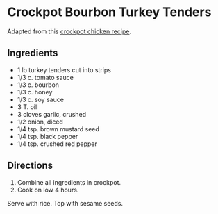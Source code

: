 [crockpot]: ../indices/crockpot.html

# Crockpot Bourbon Turkey Tenders

Adapted from this [crockpot chicken recipe](http://www.tablefortwoblog.com/2012/02/21/crockpot-honey-bourbon-chicken/).

## Ingredients

* 1 lb turkey tenders cut into strips
* 1/3 c. tomato sauce
* 1/3 c. bourbon
* 1/3 c. honey
* 1/3 c. soy sauce
* 3 T. oil
* 3 cloves garlic, crushed
* 1/2 onion, diced
* 1/4 tsp. brown mustard seed
* 1/4 tsp. black pepper
* 1/4 tsp. crushed red pepper

## Directions

1. Combine all ingredients in crockpot. 
2. Cook on low 4 hours. 

Serve with rice. Top with sesame seeds.
